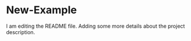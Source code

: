 # New-Example

I am editing the README file. Adding some more details about the project description.
